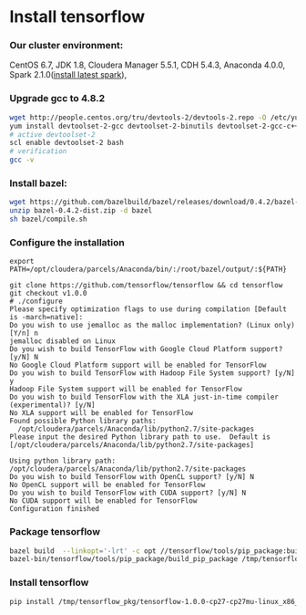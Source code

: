# Install tensorflow

### Our cluster environment:

CentOS 6.7, JDK 1.8, Cloudera Manager 5.5.1, CDH 5.4.3, Anaconda 4.0.0, Spark 2.1.0([install latest spark](https://github.com/wangyum/cm_csds/tree/master/SPARK)),

### Upgrade gcc to 4.8.2
```bash
wget http://people.centos.org/tru/devtools-2/devtools-2.repo -O /etc/yum.repos.d/devtools-2.repo
yum install devtoolset-2-gcc devtoolset-2-binutils devtoolset-2-gcc-c++
# active devtoolset-2
scl enable devtoolset-2 bash
# verification
gcc -v
```

### Install bazel:
```bash
wget https://github.com/bazelbuild/bazel/releases/download/0.4.2/bazel-0.4.2-dist.zip
unzip bazel-0.4.2-dist.zip -d bazel
sh bazel/compile.sh
```
### Configure the installation
```
export PATH=/opt/cloudera/parcels/Anaconda/bin/:/root/bazel/output/:${PATH}

git clone https://github.com/tensorflow/tensorflow && cd tensorflow
git checkout v1.0.0
# ./configure
Please specify optimization flags to use during compilation [Default is -march=native]: 
Do you wish to use jemalloc as the malloc implementation? (Linux only) [Y/n] n
jemalloc disabled on Linux
Do you wish to build TensorFlow with Google Cloud Platform support? [y/N] N
No Google Cloud Platform support will be enabled for TensorFlow
Do you wish to build TensorFlow with Hadoop File System support? [y/N] y
Hadoop File System support will be enabled for TensorFlow
Do you wish to build TensorFlow with the XLA just-in-time compiler (experimental)? [y/N] 
No XLA support will be enabled for TensorFlow
Found possible Python library paths:
  /opt/cloudera/parcels/Anaconda/lib/python2.7/site-packages
Please input the desired Python library path to use.  Default is [/opt/cloudera/parcels/Anaconda/lib/python2.7/site-packages]

Using python library path: /opt/cloudera/parcels/Anaconda/lib/python2.7/site-packages
Do you wish to build TensorFlow with OpenCL support? [y/N] N
No OpenCL support will be enabled for TensorFlow
Do you wish to build TensorFlow with CUDA support? [y/N] N
No CUDA support will be enabled for TensorFlow
Configuration finished
```

### Package tensorflow
```bash
bazel build  --linkopt='-lrt' -c opt //tensorflow/tools/pip_package:build_pip_package
bazel-bin/tensorflow/tools/pip_package/build_pip_package /tmp/tensorflow_pkg
```

### Install tensorflow
```bash
pip install /tmp/tensorflow_pkg/tensorflow-1.0.0-cp27-cp27mu-linux_x86_64.whl
```
